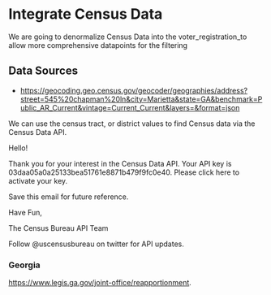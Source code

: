 # Integrate Census Data
We are going to denormalize Census Data into the voter_registration_to allow more comprehensive datapoints for the filtering

## Data Sources
- https://geocoding.geo.census.gov/geocoder/geographies/address?street=545%20chapman%20ln&city=Marietta&state=GA&benchmark=Public_AR_Current&vintage=Current_Current&layers=&format=json

We can use the census tract, or district values to find Census data via the Census Data API.

Hello!

Thank you for your interest in the Census Data API. Your API key is 03daa05a0a25133bea51761e8871b479f9fc0e40. Please click here to activate your key.

 Save this email for future reference.

Have Fun,

The Census Bureau API Team

Follow @uscensusbureau on twitter for API updates. 

 ### Georgia 
 https://www.legis.ga.gov/joint-office/reapportionment.